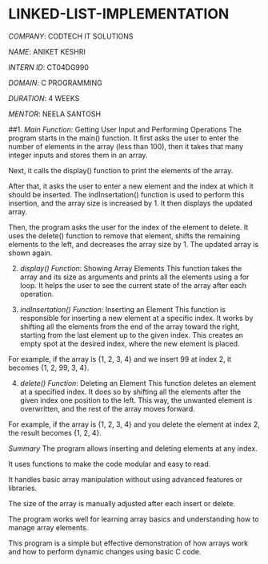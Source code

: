 # LINKED-LIST-IMPLEMENTATION

*COMPANY*: CODTECH IT SOLUTIONS

*NAME*: ANIKET KESHRI

*INTERN ID*: CT04DG990

*DOMAIN*: C PROGRAMMING

*DURATION*: 4 WEEKS

*MENTOR*: NEELA SANTOSH

##1. *Main Function*: Getting User Input and Performing Operations
The program starts in the main() function. It first asks the user to enter the number of elements in the array (less than 100), then it takes that many integer inputs and stores them in an array.

Next, it calls the display() function to print the elements of the array.

After that, it asks the user to enter a new element and the index at which it should be inserted. The indInsertation() function is used to perform this insertion, and the array size is increased by 1. It then displays the updated array.

Then, the program asks the user for the index of the element to delete. It uses the delete() function to remove that element, shifts the remaining elements to the left, and decreases the array size by 1. The updated array is shown again.

2. *display() Function*: Showing Array Elements
This function takes the array and its size as arguments and prints all the elements using a for loop. It helps the user to see the current state of the array after each operation.

3. *indInsertation() Function*: Inserting an Element
This function is responsible for inserting a new element at a specific index. It works by shifting all the elements from the end of the array toward the right, starting from the last element up to the given index. This creates an empty spot at the desired index, where the new element is placed.

For example, if the array is {1, 2, 3, 4} and we insert 99 at index 2, it becomes {1, 2, 99, 3, 4}.

4. *delete() Function*: Deleting an Element
This function deletes an element at a specified index. It does so by shifting all the elements after the given index one position to the left. This way, the unwanted element is overwritten, and the rest of the array moves forward.

For example, if the array is {1, 2, 3, 4} and you delete the element at index 2, the result becomes {1, 2, 4}.

*Summary*
The program allows inserting and deleting elements at any index.

It uses functions to make the code modular and easy to read.

It handles basic array manipulation without using advanced features or libraries.

The size of the array is manually adjusted after each insert or delete.

The program works well for learning array basics and understanding how to manage array elements.

This program is a simple but effective demonstration of how arrays work and how to perform dynamic changes using basic C code.
